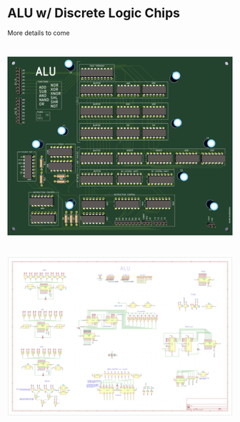 # ALU w/ Discrete Logic Chips

More details to come

<br/>

![MAR](https://github.com/theWickedWebDev/8-bit-computer/blob/master/ALU-DISCRETE-LOGIC/alu.png?raw=true)

<br/>

![MAR](https://github.com/theWickedWebDev/8-bit-computer/blob/master/ALU-DISCRETE-LOGIC/alu-sch.png?raw=true)
